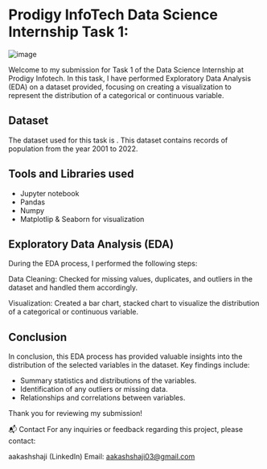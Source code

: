 # Prodigy InfoTech Data Science Internship Task 1:
![image](https://github.com/AakashShaji/PRODIGY_DS_01-TASK_01.ipynb/assets/121721309/bc4aba12-0c34-424d-895c-f7a82fec796e)



Welcome to my submission for Task 1 of the Data Science Internship at Prodigy Infotech. In this task, I have performed Exploratory Data Analysis (EDA) on a dataset provided, focusing on creating a visualization to represent the distribution of a categorical or continuous variable.

## Dataset
The dataset used for this task is . This dataset contains records of population from the year 2001 to 2022.

## Tools and Libraries used
* Jupyter notebook
* Pandas
* Numpy
* Matplotlip & Seaborn for visualization

## Exploratory Data Analysis (EDA)
During the EDA process, I performed the following steps:

Data Cleaning: Checked for missing values, duplicates, and outliers in the dataset and handled them accordingly.

Visualization: Created a bar chart, stacked chart to visualize the distribution of a categorical or continuous variable.

## Conclusion
In conclusion, this EDA process has provided valuable insights into the distribution of the selected variables in the dataset. Key findings include:

- Summary statistics and distributions of the variables.
- Identification of any outliers or missing data.
- Relationships and correlations between variables.

Thank you for reviewing my submission!

📬 Contact
For any inquiries or feedback regarding this project, please contact:

aakashshaji (LinkedIn)
Email: aakashshaji03@gmail.com
